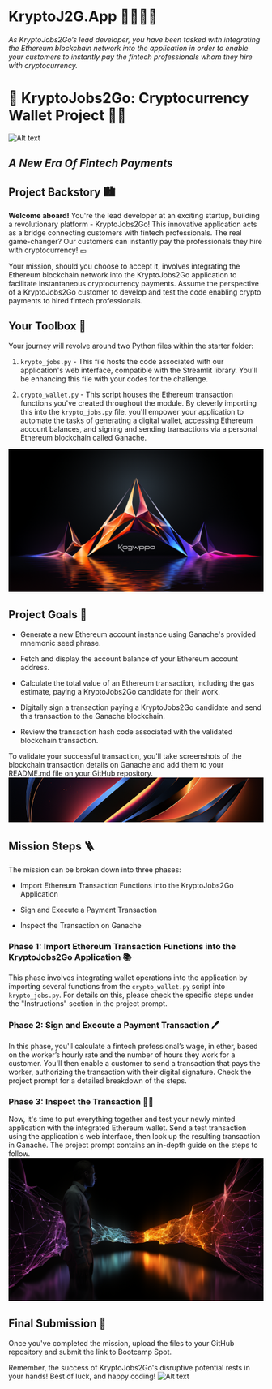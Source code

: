 # KryptoJ2G.App 🦾🤖🦿🧠
###### As KryptoJobs2Go’s lead developer, you have been tasked with integrating the Ethereum blockchain network into the application in order to enable your customers to instantly pay the fintech professionals whom they hire with cryptocurrency.

# 🚀 KryptoJobs2Go: Cryptocurrency Wallet Project 💼🔗
![Alt text](Starter_Code/Images/concept3.png)
## *A New Era Of Fintech Payments*

## Project Backstory 🏙️

**Welcome aboard!** You're the lead developer at an exciting startup, building a revolutionary platform - KryptoJobs2Go! This innovative application acts as a bridge connecting customers with fintech professionals. The real game-changer? Our customers can instantly pay the professionals they hire with cryptocurrency! 💷

Your mission, should you choose to accept it, involves integrating the Ethereum blockchain network into the KryptoJobs2Go application to facilitate instantaneous cryptocurrency payments. Assume the perspective of a KryptoJobs2Go customer to develop and test the code enabling crypto payments to hired fintech professionals.

## Your Toolbox 🧰

Your journey will revolve around two Python files within the starter folder:

1. `krypto_jobs.py` - This file hosts the code associated with our application's web interface, compatible with the Streamlit library. You'll be enhancing this file with your codes for the challenge.

2. `crypto_wallet.py` - This script houses the Ethereum transaction functions you've created throughout the module. By cleverly importing this into the `krypto_jobs.py` file, you'll empower your application to automate the tasks of generating a digital wallet, accessing Ethereum account balances, and signing and sending transactions via a personal Ethereum blockchain called Ganache.

![Alt text](Starter_Code/Images/concept.png)
## Project Goals 🎯

* Generate a new Ethereum account instance using Ganache's provided mnemonic seed phrase.

* Fetch and display the account balance of your Ethereum account address.

* Calculate the total value of an Ethereum transaction, including the gas estimate, paying a KryptoJobs2Go candidate for their work.

* Digitally sign a transaction paying a KryptoJobs2Go candidate and send this transaction to the Ganache blockchain.

* Review the transaction hash code associated with the validated blockchain transaction.

To validate your successful transaction, you'll take screenshots of the blockchain transaction details on Ganache and add them to your README.md file on your GitHub repository.
![Alt text](Starter_Code/Images/concept1.png)
## Mission Steps 🪜

The mission can be broken down into three phases:

* Import Ethereum Transaction Functions into the KryptoJobs2Go Application

* Sign and Execute a Payment Transaction

* Inspect the Transaction on Ganache

### Phase 1: Import Ethereum Transaction Functions into the KryptoJobs2Go Application 📚

This phase involves integrating wallet operations into the application by importing several functions from the `crypto_wallet.py` script into `krypto_jobs.py`. For details on this, please check the specific steps under the "Instructions" section in the project prompt.

### Phase 2: Sign and Execute a Payment Transaction 🖊️

In this phase, you'll calculate a fintech professional’s wage, in ether, based on the worker’s hourly rate and the number of hours they work for a customer. You'll then enable a customer to send a transaction that pays the worker, authorizing the transaction with their digital signature. Check the project prompt for a detailed breakdown of the steps.

### Phase 3: Inspect the Transaction 🕵️‍♀️

Now, it's time to put everything together and test your newly minted application with the integrated Ethereum wallet. Send a test transaction using the application's web interface, then look up the resulting transaction in Ganache. The project prompt contains an in-depth guide on the steps to follow.
![Alt text](Starter_Code/Images/concepta.png)
## Final Submission 📨

Once you've completed the mission, upload the files to your GitHub repository and submit the link to Bootcamp Spot.

Remember, the success of KryptoJobs2Go's disruptive potential rests in your hands! Best of luck, and happy coding!
![Alt text](Starter_Code/Images/conceptf.png)